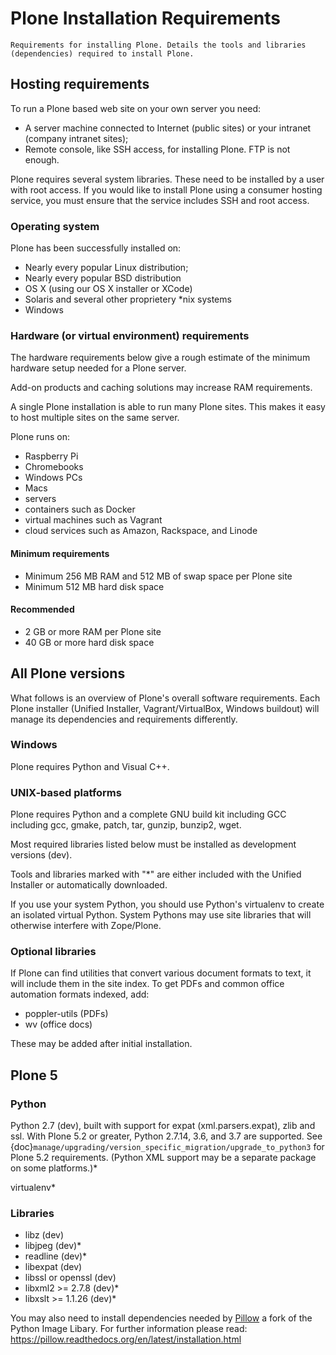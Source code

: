 # Plone Installation Requirements

```{admonition} Description
Requirements for installing Plone. Details the tools and libraries (dependencies) required to install Plone.
```

## Hosting requirements

To run a Plone based web site on your own server you need:

- A server machine connected to Internet (public sites) or your intranet (company intranet sites);
- Remote console, like SSH access, for installing Plone. FTP is not enough.

Plone requires several system libraries.
These need to be installed by a user with root access.
If you would like to install Plone using a consumer hosting service, you must ensure that the service includes SSH and root access.

### Operating system

Plone has been successfully installed on:

- Nearly every popular Linux distribution;
- Nearly every popular BSD distribution
- OS X (using our OS X installer or XCode)
- Solaris and several other proprietery \*nix systems
- Windows

### Hardware (or virtual environment) requirements

The hardware requirements below give a rough estimate of the minimum hardware setup needed for a Plone server.

Add-on products and caching solutions may increase RAM requirements.

A single Plone installation is able to run many Plone sites.
This makes it easy to host multiple sites on the same server.

Plone runs on:

- Raspberry Pi
- Chromebooks
- Windows PCs
- Macs
- servers
- containers such as Docker
- virtual machines such as Vagrant
- cloud services such as Amazon, Rackspace, and Linode

#### Minimum requirements

- Minimum 256 MB RAM and 512 MB of swap space per Plone site
- Minimum 512 MB hard disk space

#### Recommended

- 2 GB or more RAM per Plone site
- 40 GB or more hard disk space

## All Plone versions

What follows is an overview of Plone's overall software requirements.
Each Plone installer (Unified Installer, Vagrant/VirtualBox, Windows buildout) will manage its dependencies and requirements differently.

### Windows

Plone requires Python and Visual C++.

### UNIX-based platforms

Plone requires Python and a complete GNU build kit including GCC including gcc, gmake, patch, tar,
gunzip, bunzip2, wget.

Most required libraries listed below must be installed as development versions (dev).

Tools and libraries marked with "\*" are either included with the Unified Installer or automatically downloaded.

If you use your system Python, you should use Python's virtualenv to create an isolated virtual Python.
System Pythons may use site libraries that will otherwise interfere with Zope/Plone.

### Optional libraries

If Plone can find utilities that convert various document formats to text, it will include them in the site index.
To get PDFs and common office automation formats indexed, add:

- poppler-utils (PDFs)
- wv (office docs)

These may be added after initial installation.

## Plone 5

### Python

Python 2.7 (dev), built with support for expat (xml.parsers.expat), zlib and ssl.
With Plone 5.2 or greater, Python 2.7.14, 3.6, and 3.7 are supported.
See {doc}`manage/upgrading/version_specific_migration/upgrade_to_python3` for Plone 5.2 requirements.
(Python XML support may be a separate package on some platforms.)\*

virtualenv\*

### Libraries

- libz (dev)
- libjpeg (dev)\*
- readline (dev)\*
- libexpat (dev)
- libssl or openssl (dev)
- libxml2 >= 2.7.8 (dev)\*
- libxslt >= 1.1.26 (dev)\*

You may also need to install dependencies needed by [Pillow](https://pillow.readthedocs.org/en/latest/) a fork of the Python Image Libary.
For further information please read: <https://pillow.readthedocs.org/en/latest/installation.html>
